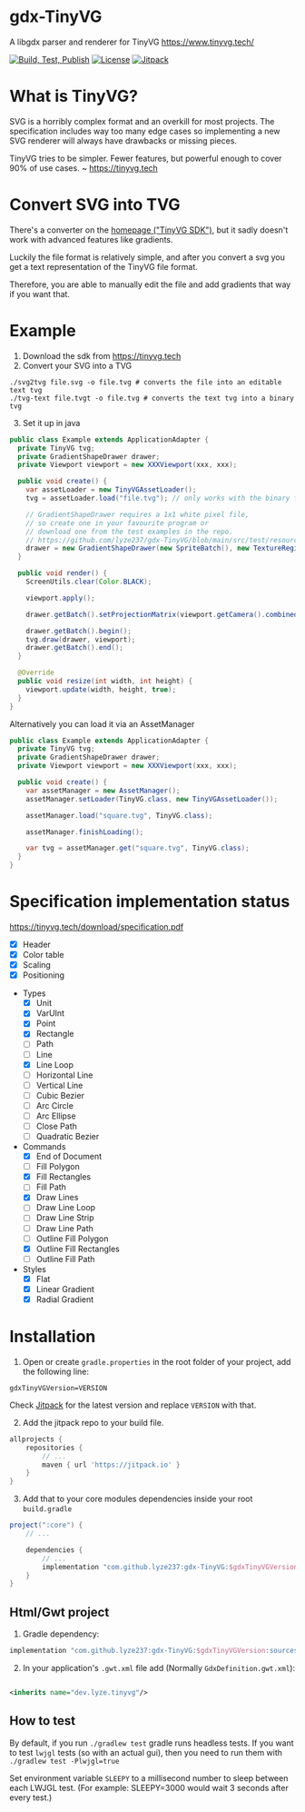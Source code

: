 # gdx-TinyVG

A libgdx parser and renderer for TinyVG https://www.tinyvg.tech/

[![Build, Test, Publish](https://github.com/lyze237/gdx-TinyVG/workflows/Test/badge.svg?branch=main)](https://github.com/lyze237/gdx-TinyVG/actions?query=workflow%3A%22Test%22)
[![License](https://img.shields.io/github/license/lyze237/gdx-TinyVG)](https://github.com/lyze237/gdx-TinyVG/blob/main/LICENSE)
[![Jitpack](https://jitpack.io/v/lyze237/gdx-TinyVG.svg)](https://jitpack.io/#lyze237/gdx-TinyVG)

# What is TinyVG?

SVG is a horribly complex format and an overkill for most projects. The specification includes way too many edge cases so implementing a new SVG renderer will always have drawbacks or missing pieces.

TinyVG tries to be simpler. Fewer features, but powerful enough to cover 90% of use cases. ~ https://tinyvg.tech

# Convert SVG into TVG

There's a converter on the [homepage ("TinyVG SDK")](https://tinyvg.tech/), but it sadly doesn't work with advanced features like gradients.

Luckily the file format is relatively simple, and after you convert a svg you get a text representation of the TinyVG file format.

Therefore, you are able to manually edit the file and add gradients that way if you want that.

# Example

1. Download the sdk from https://tinyvg.tech
2. Convert your SVG into a TVG
```shell
./svg2tvg file.svg -o file.tvg # converts the file into an editable text tvg
./tvg-text file.tvgt -o file.tvg # converts the text tvg into a binary tvg
```
3. Set it up in java
```java
public class Example extends ApplicationAdapter {
  private TinyVG tvg;
  private GradientShapeDrawer drawer;
  private Viewport viewport = new XXXViewport(xxx, xxx);

  public void create() {
    var assetLoader = new TinyVGAssetLoader();
    tvg = assetLoader.load("file.tvg"); // only works with the binary file format

    // GradientShapeDrawer requires a 1x1 white pixel file,
    // so create one in your favourite program or
    // download one from the test examples in the repo.
    // https://github.com/lyze237/gdx-TinyVG/blob/main/src/test/resources/pixel.png
    drawer = new GradientShapeDrawer(new SpriteBatch(), new TextureRegion(new Texture("pixel.png")));
  }

  public void render() {
    ScreenUtils.clear(Color.BLACK);

    viewport.apply();

    drawer.getBatch().setProjectionMatrix(viewport.getCamera().combined);

    drawer.getBatch().begin();
    tvg.draw(drawer, viewport);
    drawer.getBatch().end();
  }

  @Override
  public void resize(int width, int height) {
    viewport.update(width, height, true);
  }
}
```

Alternatively you can load it via an AssetManager
```java
public class Example extends ApplicationAdapter {
  private TinyVG tvg;
  private GradientShapeDrawer drawer;
  private Viewport viewport = new XXXViewport(xxx, xxx);

  public void create() {
    var assetManager = new AssetManager();
    assetManager.setLoader(TinyVG.class, new TinyVGAssetLoader());

    assetManager.load("square.tvg", TinyVG.class);

    assetManager.finishLoading();

    var tvg = assetManager.get("square.tvg", TinyVG.class);
  }
}
```



# Specification implementation status

https://tinyvg.tech/download/specification.pdf

- [x] Header
- [x] Color table
- [x] Scaling
- [x] Positioning
- Types
  - [x] Unit
  - [x] VarUInt
  - [x] Point
  - [x] Rectangle
  - [ ] Path
  - [ ] Line
  - [x] Line Loop
  - [ ] Horizontal Line
  - [ ] Vertical Line
  - [ ] Cubic Bezier
  - [ ] Arc Circle
  - [ ] Arc Ellipse
  - [ ] Close Path
  - [ ] Quadratic Bezier
- Commands
  - [x] End of Document
  - [ ] Fill Polygon
  - [x] Fill Rectangles
  - [ ] Fill Path
  - [x] Draw Lines
  - [ ] Draw Line Loop
  - [ ] Draw Line Strip
  - [ ] Draw Line Path
  - [ ] Outline Fill Polygon
  - [x] Outline Fill Rectangles
  - [ ] Outline Fill Path
- Styles
  - [x] Flat
  - [x] Linear Gradient
  - [x] Radial Gradient

# Installation

1. Open or create `gradle.properties` in the root folder of your project, add the following line:

```properties
gdxTinyVGVersion=VERSION
```

Check [Jitpack](https://jitpack.io/#lyze237/gdx-TinyVG/) for the latest version and replace `VERSION` with that.

2. Add the jitpack repo to your build file.

```groovy
allprojects {
    repositories {
        // ...
        maven { url 'https://jitpack.io' }
    }
}
```

3. Add that to your core modules dependencies inside your root `build.gradle`

```groovy
project(":core") {
    // ...

    dependencies {
        // ...
        implementation "com.github.lyze237:gdx-TinyVG:$gdxTinyVGVersion"
    }
}
```

## Html/Gwt project

1. Gradle dependency:

```groovy
implementation "com.github.lyze237:gdx-TinyVG:$gdxTinyVGVersion:sources"
```

2. In your application's `.gwt.xml` file add (Normally `GdxDefinition.gwt.xml`):

```xml

<inherits name="dev.lyze.tinyvg"/>
```

## How to test

By default, if you run `./gradlew test` gradle runs headless tests. If you want to test `lwjgl` tests (so with an actual
gui), then you need to run them with `./gradlew test -Plwjgl=true`

Set environment variable `SLEEPY` to a millisecond number to sleep between each LWJGL test. (For example: SLEEPY=3000 would wait 3 seconds after every test.)

